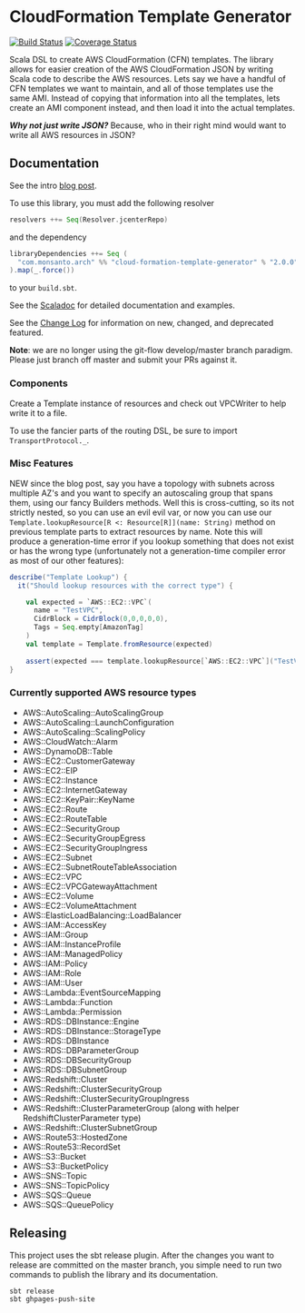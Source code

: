 # CloudFormation Template Generator

[![Build Status](https://travis-ci.org/MonsantoCo/cloudformation-template-generator.svg?branch=master)](https://travis-ci.org/MonsantoCo/cloudformation-template-generator) [![Coverage Status](https://coveralls.io/repos/MonsantoCo/cloudformation-template-generator/badge.svg?branch=master&service=github)](https://coveralls.io/github/MonsantoCo/cloudformation-template-generator?branch=master)

Scala DSL to create AWS CloudFormation (CFN) templates. The library
allows for easier creation of the AWS CloudFormation JSON by writing Scala code
to describe the AWS resources. Lets say we have a handful of CFN templates we
want to maintain, and all of those templates use the same AMI. Instead of
copying that information into all the templates, lets create an AMI component
instead, and then load it into the actual templates.

**_Why not just write JSON?_**  Because, who in their right mind would want to
write all AWS resources in JSON?

## Documentation

See the intro [blog
post](http://engineering.monsanto.com/2015/07/10/cloudformation-template-generator/).

To use this library, you must add the following resolver

```scala
resolvers ++= Seq(Resolver.jcenterRepo)
```

and the dependency

```scala
libraryDependencies ++= Seq (
  "com.monsanto.arch" %% "cloud-formation-template-generator" % "2.0.0"
).map(_.force())
```

to your `build.sbt`.

See the
[Scaladoc](http://monsantoco.github.io/cloudformation-template-generator/) for
detailed documentation and examples.

See the [Change Log](CHANGELOG.md) for information on new, changed,
and deprecated featured.

**Note**: we are no longer using the git-flow develop/master branch paradigm.
Please just branch off master and submit your PRs against it.

### Components

Create a Template instance of resources and check out VPCWriter to help write
it to a file.

To use the fancier parts of the routing DSL, be sure to import
`TransportProtocol._`.

### Misc Features

NEW since the blog post, say you have a topology with subnets across multiple
AZ's and you want to specify an autoscaling group that spans them, using our
fancy Builders methods. Well this is cross-cutting, so its not strictly nested,
so you can use an evil evil var, or now you can use our
`Template.lookupResource[R <: Resource[R]](name: String)` method on previous
template parts to extract resources by name. Note this will produce a
generation-time error if you lookup something that does not exist or has the
wrong type (unfortunately not a generation-time compiler error as most of our
other features):

```scala
describe("Template Lookup") {
  it("Should lookup resources with the correct type") {

    val expected = `AWS::EC2::VPC`(
      name = "TestVPC",
      CidrBlock = CidrBlock(0,0,0,0,0),
      Tags = Seq.empty[AmazonTag]
    )
    val template = Template.fromResource(expected)
  
    assert(expected === template.lookupResource[`AWS::EC2::VPC`]("TestVPC"))
}
```

### Currently supported AWS resource types

- AWS::AutoScaling::AutoScalingGroup
- AWS::AutoScaling::LaunchConfiguration
- AWS::AutoScaling::ScalingPolicy
- AWS::CloudWatch::Alarm
- AWS::DynamoDB::Table
- AWS::EC2::CustomerGateway
- AWS::EC2::EIP
- AWS::EC2::Instance
- AWS::EC2::InternetGateway
- AWS::EC2::KeyPair::KeyName
- AWS::EC2::Route
- AWS::EC2::RouteTable
- AWS::EC2::SecurityGroup
- AWS::EC2::SecurityGroupEgress
- AWS::EC2::SecurityGroupIngress
- AWS::EC2::Subnet
- AWS::EC2::SubnetRouteTableAssociation
- AWS::EC2::VPC
- AWS::EC2::VPCGatewayAttachment
- AWS::EC2::Volume
- AWS::EC2::VolumeAttachment
- AWS::ElasticLoadBalancing::LoadBalancer
- AWS::IAM::AccessKey
- AWS::IAM::Group
- AWS::IAM::InstanceProfile
- AWS::IAM::ManagedPolicy
- AWS::IAM::Policy
- AWS::IAM::Role
- AWS::IAM::User
- AWS::Lambda::EventSourceMapping
- AWS::Lambda::Function
- AWS::Lambda::Permission
- AWS::RDS::DBInstance::Engine
- AWS::RDS::DBInstance::StorageType
- AWS::RDS::DBInstance
- AWS::RDS::DBParameterGroup
- AWS::RDS::DBSecurityGroup
- AWS::RDS::DBSubnetGroup
- AWS::Redshift::Cluster
- AWS::Redshift::ClusterSecurityGroup
- AWS::Redshift::ClusterSecurityGroupIngress
- AWS::Redshift::ClusterParameterGroup (along with helper RedshiftClusterParameter type)
- AWS::Redshift::ClusterSubnetGroup
- AWS::Route53::HostedZone
- AWS::Route53::RecordSet
- AWS::S3::Bucket
- AWS::S3::BucketPolicy
- AWS::SNS::Topic
- AWS::SNS::TopicPolicy
- AWS::SQS::Queue
- AWS::SQS::QueuePolicy

## Releasing

This project uses the sbt release plugin.  After the changes you want to
release are committed on the master branch, you simple need to run two
commands to publish the library and its documentation.

    sbt release
    sbt ghpages-push-site

